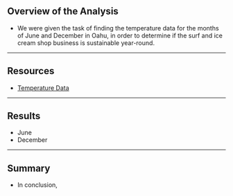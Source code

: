 ## Overview of the Analysis
- We were given the task of finding the temperature data for the months of June and December in Oahu, in order to determine if the surf and ice cream shop business is sustainable year-round.
--------------------------
## Resources
- [Temperature Data](/SurfsUp_Challenge.ipynb)
--------------------------
## Results
- June
- December
--------------------------
## Summary
- In conclusion, 
